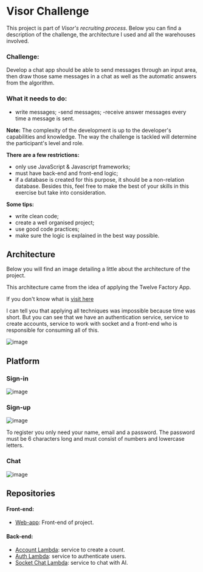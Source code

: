 # Visor Challenge

This project is part of *Visor's  recruiting process*. Below you can find a description of the challenge, the architecture I used and all the warehouses involved.

### Challenge:

 Develop a chat app should be able to send messages through an input area, then draw those same messages in a chat as well as the automatic answers from the algorithm.


### What it needs to do:
- write messages;
-send messages;
-receive answer messages every time a message is sent.

**Note:** The complexity of the development is up to the developer's capabilities and knowledge. The way the challenge is tackled will determine the participant's level and role.

**There are a few restrictions:**
- only use JavaScript & Javascript frameworks;
- must have back-end and front-end logic;
- if a database is created for this purpose, it should be a non-relation database. Besides this, feel free to make the best of your skills in this exercise but take into consideration.


**Some tips:**
- write clean code;
- create a well organised project;
- use good code practices;
- make sure the logic is explained in the best way possible.



## Architecture

Below you will find an image detailing a little
about the architecture of the project.


This architecture came from the idea of applying the Twelve Factory App.

If you don't know what is [visit here](https://12factor.net/)

I can tell you that applying all techniques was impossible because time was short. But you can see that we have
an authentication service, service to create accounts, service to work with socket and a front-end
who is responsible for consuming all of this.

![image](https://user-images.githubusercontent.com/6215779/226993622-4663a5d3-a7e8-484c-8686-73666855e4cf.png)


## Platform

### Sign-in

![image](https://user-images.githubusercontent.com/6215779/227002963-db455c08-83ce-44e5-b79b-894646d7031c.png)

### Sign-up

![image](https://user-images.githubusercontent.com/6215779/227003233-5bbb9f42-12f6-4e35-897c-4cd887e1b596.png)


To register you only need your name, email and a password. The password must be 6 characters long and must consist of numbers and lowercase letters.


### Chat

![image](https://user-images.githubusercontent.com/6215779/227083970-e274e11c-7a8f-4c2e-87b0-0d43130c7a94.png)


## Repositories

 #### Front-end:
- [Web-app](https://github.com/JeffersonGibin/visor-chat-webapp): Front-end of project.
 #### Back-end:
- [Account Lambda](https://github.com/JeffersonGibin/visor-account-lmb-api): service to create a count.
- [Auth Lambda](https://github.com/JeffersonGibin/visor-auth-lmb-api): service to authenticate users.
- [Socket Chat Lambda](https://github.com/JeffersonGibin/visor-chat-lmb-socket): service to chat with AI.
